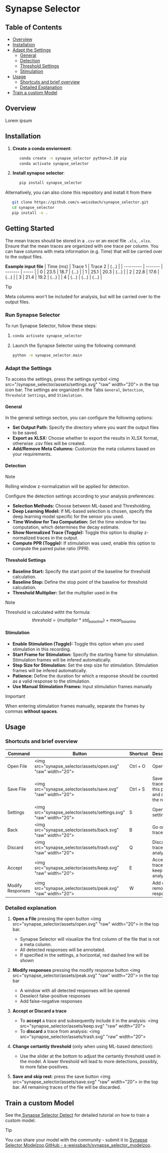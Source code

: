 # Synapse Selector

## Table of Contents

- [Overview](#Overview)
- [Installation](#Installation)
- [Adapt the Settings](#Adapt-the-Settings)
  - [General](#General)
  - [Detection](#Detection)
  - [Threshold Settings](#Threshold-Settings)
  - [Stimulation](#Stimulation)
- [Usage](#Usage)
  - [Shortcuts and brief overview](#Shortcuts-and-brief-overview)
  - [Detailed Explanation](#Detailed-Explanation)
- [Train a custom Model](#Train-a-custom-Model)

## Overview

Lorem ipsum

## Installation
1. **Create a conda enviorment**:
   ```bash
      conda create -n synapse_selector python=3.10 pip
      conda activate synapse_selector
   ```
2. **Install synapse selector**:

   ```bash
      pip install synapse_selector
   ```
Alternatively, you can also clone this repository and install it from there
```bash
   git clone https://github.com/s-weissbach/synapse_selector.git
   cd synapse_selector
   pip install -e .
```

## Getting Started
The mean traces should be stored in a `.csv` or an excel file `.xls`, `.xlsx`. Ensure that the mean traces are organized with one trace per column. You can have columns with meta information (e.g. Time) that will be carried over to the output files.

**Example input file**
| Time (ms) | Trace 1 | Trace 2 | (...) |
| --------- | ------- | ------- | ----- |
| 0         | 23.5    | 18.7    | (...) |
| 1         | 25.1    | 20.3    | (...) |
| 2         | 22.8    | 17.6    | (...) |
| 3         | 21.4    | 19.2    | (...) |
| 4         | (...)   | (...)   | (...) |

> [!Tip]
> Meta columns won't be included for analysis, but will be carried over to the output files.

### Run Synapse Selector
To run Synapse Selector, follow these steps:
1. ```bash
   conda activate synapse_selector
   ```
2. Launch the Synapse Selector using the following command:
   ```bash
   python -m synapse_selector.main
   ```

### Adapt the Settings
To access the settings, press the settings symbol <img src="/synapse_selector/assets/settings.svg" "raw" width="20"> in the top icon bar. The settings are organized in the Tabs `General`, `Detection`, `Threshold Settings`, and `Stimulation`.

#### General
In the general settings section, you can configure the following options:
- **Set Output Path:**
  Specify the directory where you want the output files to be saved.
- **Export as XLSX:**
  Choose whether to export the results in XLSX format, otherwise .csv files will be created.
- **Add/Remove Meta Columns:**
  Customize the meta columns based on your requirements.

#### Detection
> [!NOTE]
> Rolling window z-normalization will be applied for detection.

Configure the detection settings according to your analysis preferences:
- **Selection Methods:**
  Choose between ML-based and Thresholding.
- **Deep Learning Model:**
  If ML-based selection is chosen, specify the deep learning model specific for the sensor you used.
- **Time Window for Tau Computation:**
  Set the time window for tau computation, which determines the decay estimate.
- **Show Normalized Trace (Toggle):**
  Toggle this option to display z-normalized traces in the output.
- **Compute PPR (Toggle):**
  If stimulation was used, enable this option to compute the paired pulse ratio (PPR).

#### Threshold Settings
- **Baseline Start:** Specify the start point of the baseline for threshold calculation.
- **Baseline Stop:** Define the stop point of the baseline for threshold calculation.
- **Threshold Multiplier:** Set the multiplier used in the

> [!NOTE]
> Threshold is calculated witht the formula:
> $$threshold = (multiplier * std_{baseline}) + mean_{baseline}$$

#### Stimulation
- **Enable Stimulation (Toggle):**
  Toggle this option when you used stimulation in this recording.
- **Start Frame for Stimulation:**
  Specify the starting frame for stimulation. Stimulation frames will be infered automatically.
- **Step Size for Stimulation:**
  Set the step size for stimulation. Stimulation frames will be infered automatically.
- **Patience:**
  Define the duration for which a response should be counted as a valid response to the stimulation.
- **Use Manual Stimulation Frames:**
  Input stimulation frames manually

> [!IMPORTANT]
> When entering stimulation frames manually, separate the frames by commas **without spaces**.

## Usage
### Shortcuts and brief overview
| Command          | Button                                                            | Shortcut | Description                                           |
| ---------------- | ----------------------------------------------------------------- | -------- | ----------------------------------------------------- |
| Open File        | <img src="synapse_selector/assets/open.svg" "raw" width="20">     | Ctrl + O | Open a file                                           |
| Save File        | <img src="synapse_selector/assets/save.svg" "raw" width="20">     | Ctrl + S | Save all traces up to this point and discard the rest |
| Settings         | <img src="synapse_selector/assets/settings.svg" "raw" width="20"> | S        | Open the settings                                     |
| Back             | <img src="synapse_selector/assets/back.svg" "raw" width="20">     | B        | Go one trace back                                     |
| Discard          | <img src="synapse_selector/assets/trash.svg" "raw" width="20">    | Q        | Discard trace from analysis                           |
| Accept           | <img src="synapse_selector/assets/keep.svg" "raw" width="20">     | E        | Accept trace and keep for analysis                    |
| Modify Responses | <img src="synapse_selector/assets/peak.svg" "raw" width="20">     | W        | Add or remove responses                               |

### Detailed explanation

1. **Open a File** pressing the open button <img src="synapse_selector/assets/open.svg" "raw" width="20"> in the top bar.
   - Synapse Selector will visualize the first column of the file that is not a meta column.
   - All detected responses will be annotated.
   - If specified in the settings, a horizontal, red dashed line will be shown

2. **Modify responses** pressing the modify response button <img src="synapse_selector/assets/peak.svg" "raw" width="20"> in the top bar
   - A window with all detected responses will be opened
   - Deselect false-positive responses
   - Add false-negative responses

3. **Accept or Discard a trace**
   - To **accept** a trace and subsequently include it in the analysis: <img src="synapse_selector/assets/keep.svg" "raw" width="20">
   - To **discard** a trace from analysis: <img src="synapse_selector/assets/trash.svg" "raw" width="20">

4. **Change certantiy threshold** (only when using ML-based detection):
   - Use the slider at the bottom to adjust the certantiy threshold used in the model. A lower threshold will lead to more detections, possibly, to more false-positives.

5. **Save and skip rest**: press the save button  <img src="synapse_selector/assets/save.svg" "raw" width="20"> in the top bar. All remaining traces of the file will be discarded.

## Train a custom Model
See the[ Synapse Selector Detect](https://github.com/s-weissbach/synapse_selector_detect/tree/main) for detailed tutorial on how to train a custom model.
> [!Tip]
> You can share your model with the community - submit it to [Synapse Selector Modelzoo](https://github.com/s-weissbach/synapse_selector_modelzoo/tree/main).[GitHub - s-weissbach/synapse_selector_modelzoo](https://github.com/s-weissbach/synapse_selector_modelzoo/tree/main).
